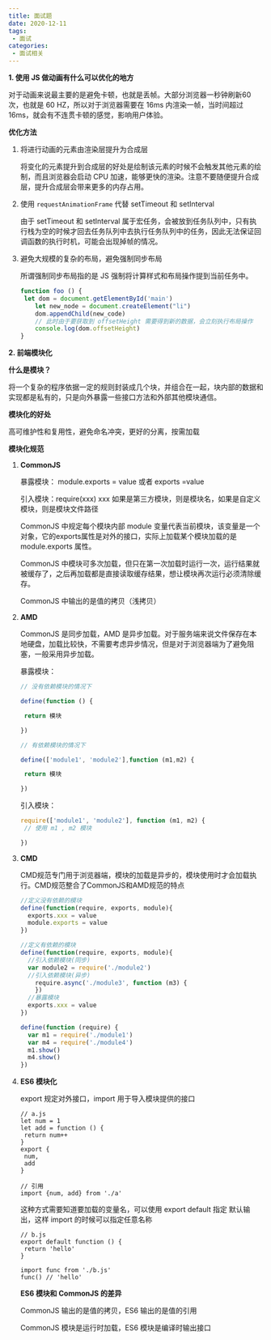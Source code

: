 ```yaml
---
title: 面试题
date: 2020-12-11
tags:
 - 面试
categories:
 - 面试相关
---
```


**1. 使用 JS 做动画有什么可以优化的地方**

对于动画来说最主要的是避免卡顿，也就是丢帧。大部分浏览器一秒钟刷新60次，也就是 60 HZ，所以对于浏览器需要在 16ms 内渲染一帧，当时间超过16ms，就会有不连贯卡顿的感觉，影响用户体验。

**优化方法**

1. 将进行动画的元素由渲染层提升为合成层

   将变化的元素提升到合成层的好处是绘制该元素的时候不会触发其他元素的绘制，而且浏览器会启动 CPU 加速，能够更快的渲染。注意不要随便提升合成层，提升合成层会带来更多的内存占用。

2. 使用 `requestAnimationFrame` 代替 setTimeout 和 setInterval

   由于 setTimeout 和 setInterval 属于宏任务，会被放到任务队列中，只有执行栈为空的时候才回去任务队列中去执行任务队列中的任务，因此无法保证回调函数的执行时机，可能会出现掉帧的情况。

3. 避免大规模的复杂的布局，避免强制同步布局

   所谓强制同步布局指的是 JS 强制将计算样式和布局操作提到当前任务中。

   ```javascript
   function foo () {
   	let dom = document.getElementById('main')
       let new_node = document.createElement("li")
       dom.appendChild(new_code)
       // 此时由于要获取到 offsetHeight 需要得到新的数据，会立刻执行布局操作
       console.log(dom.offsetHeight)
   }
   ```

**2. 前端模块化**

**什么是模块？**

将一个复杂的程序依据一定的规则封装成几个块，并组合在一起，块内部的数据和实现都是私有的，只是向外暴露一些接口方法和外部其他模块通信。

**模块化的好处**

高可维护性和复用性，避免命名冲突，更好的分离，按需加载

**模块化规范**

1. **CommonJS**

   暴露模块： module.exports = value 或者 exports =value

   引入模块：require(xxx)  xxx 如果是第三方模块，则是模块名，如果是自定义模块，则是模块文件路径

   CommonJS 中规定每个模块内部 module 变量代表当前模块，该变量是一个对象，它的exports属性是对外的接口，实际上加载某个模块加载的是 module.exports 属性。

   CommonJS 中模块可多次加载，但只在第一次加载时运行一次，运行结果就被缓存了，之后再加载都是直接读取缓存结果，想让模块再次运行必须清除缓存。

   CommonJS 中输出的是值的拷贝（浅拷贝）

2. **AMD**

   CommonJS 是同步加载，AMD 是异步加载。对于服务端来说文件保存在本地硬盘，加载比较快，不需要考虑异步情况，但是对于浏览器端为了避免阻塞，一般采用异步加载。

   暴露模块：

   ```javascript
   // 没有依赖模块的情况下
   
   define(function () {
   
   	return 模块
   
   })
   
   // 有依赖模块的情况下
   
   define(['module1', 'module2'],function (m1,m2) {
   
   	return 模块
   
   })
   ```

   引入模块：

   ```javascript
   require(['module1', 'module2'], function (m1, m2) {
   	// 使用 m1 , m2 模块
   
   })
   ```

   

3. **CMD**

   CMD规范专门用于浏览器端，模块的加载是异步的，模块使用时才会加载执行。CMD规范整合了CommonJS和AMD规范的特点

   ```javascript
   //定义没有依赖的模块
   define(function(require, exports, module){
     exports.xxx = value
     module.exports = value
   })
   
   //定义有依赖的模块
   define(function(require, exports, module){
     //引入依赖模块(同步)
     var module2 = require('./module2')
     //引入依赖模块(异步)
       require.async('./module3', function (m3) {
       })
     //暴露模块
     exports.xxx = value
   })
   
   define(function (require) {
     var m1 = require('./module1')
     var m4 = require('./module4')
     m1.show()
     m4.show()
   })
   ```

4. **ES6 模块化**

   export 规定对外接口，import 用于导入模块提供的接口

   ```
   // a.js
   let num = 1
   let add = function () {
   	return num++
   }
   export {
   	num,
   	add
   }
   
   // 引用
   import {num, add} from './a'
   ```

   这种方式需要知道要加载的变量名，可以使用 export default 指定 默认输出，这样 import 的时候可以指定任意名称

   ```
   // b.js
   export default function () {
   	return 'hello'
   }
   
   import func from './b.js' 
   func() // 'hello'
   ```

   **ES6 模块和 CommonJS 的差异**

   CommonJS 输出的是值的拷贝，ES6 输出的是值的引用

   CommonJS 模块是运行时加载，ES6 模块是编译时输出接口

